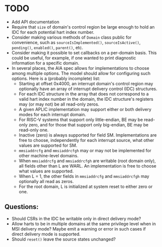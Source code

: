# TODO

- Add API documentation
- Require that `size` of domain's control region be large enough to hold an IDC
  for each potential hart index number.
- Consider making various methods of `Domain` class public for convenience,
  such as `sourceIsImplemented()`, `sourceIsActive()`, `pending()`,
  `enabled()`, `parent()`, etc.
- Consider making it possible to set callbacks on a per-domain basis. This
  could be useful, for example, if one wanted to print diagnostic information
  for a specific domain.
- In several places, the AIA spec allows for implementations to choose among
  multiple options. The model should allow for configuring such options. Here
  is a (probably incomplete) list:
  - Starting at offset 0x4000, an interrupt domain's control region may
    optionally have an array of interrupt delivery control (IDC) structures.
  - For each IDC structure in the array that does not correspond to a valid
    hart index number in the domain, the IDC structure's registers may (or may
    not) be all read-only zeros.
  - A given APLIC implementation may support either or both delivery modes for
    each interrupt domain.
  - For RISC-V systems that support only little-endian, BE may be read-only
    zero, and for those that support only big-endian, BE may be read-only one.
  - Inactive (zero) is always supported for field SM. Implementations are free
    to choose, independently for each interrupt source, what other values are
    supported for SM.
  - `mmsiaddrcfg` and `mmsiaddrcfgh` may or may not be implemented for other
    machine-level domains.
  - When `mmsiaddrcfg` and `mmsiaddrcfgh` are writable (root domain only), all
    fields other than L are WARL. An implementation is free to choose what
    values are supported.
  - When L = 1, the other fields in `mmsiaddrcfg` and `mmsiaddrcfgh` may
    optionally all read as zeros.
  - For the root domain, L is initialized at system reset to either zero or
    one.

## Questions:

- Should CSRs in the IDC be writable only in direct delivery mode?
- Allow harts to be in multiple domains at the same privilege level when in MSI
  delivery mode? Maybe emit a warning or error in such cases if direct delivery
  mode is supported.
- Should `reset()` leave the source states unchanged?
